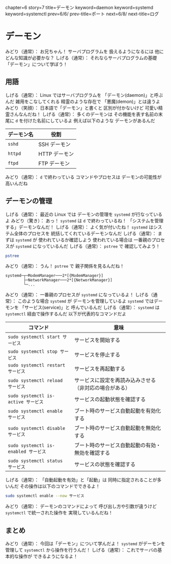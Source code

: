 chapter=6
story=7
title=デーモン
keyword=daemon
keyword=systemd
keyword=systemctl
prev=6/6/
prev-title=ポート
next=6/8/
next-title=ログ

# デーモン

みどり（通常）：
  お兄ちゃん！
  サーバプログラムを
  扱えるようになるには
  他にどんな知識が必要かな？
しげる（通常）：
  それならサーバプログラムの基礎
  「デーモン」について学ぼう！

## 用語

しげる（通常）：
  Linux ではサーバプログラムを
  「デーモン(daemon)」と呼ぶんだ
  雑用をこなしてくれる
  精霊のような存在で
  「悪魔(demon)」とは違うよ
みどり（笑顔）：
  日本語で「デーモン」と書くと
  区別が付かないけど
  可愛い精霊さんなんだね！
しげる（通常）：
  多くのデーモンは
  その機能を表す名前の末尾に
  `d` を付けた名前にしているよ
  例えば以下のような
  デーモンがあるんだ

デーモン名 | 役割
---------- | ----
`sshd`     | SSH デーモン
`httpd`    | HTTP デーモン
`ftpd`     | FTP デーモン

みどり（通常）：
  `d` で終わっている
  コマンドやプロセスは
  デーモンの可能性が高いんだね

## デーモンの管理

しげる（通常）：
  最近の Linux では
  デーモンの管理を
  `systemd` が行なっているよ
みどり（驚き）：
  あっ！
  `systemd` は `d` で終わっているね！
  「システムを管理する」デーモンなんだ！
しげる（通常）：
  よく気が付いたね！
  `systemd` はシステム全体のプロセスを
  統括してくれているデーモンなんだ
しげる（通常）：
  まずは `systemd` が
  使われているか確認しよう
  使われている場合は
  一番親のプロセスが
  `systemd` になっているんだ
しげる（通常）：
  `pstree` で
  確認してみよう！

```bash
pstree
```

みどり（通常）：
  うん！
  `pstree` で
  親子関係を見るんだね！

```console
systemd─┬─ModemManager───2*[{ModemManager}]
        ├─NetworkManager───2*[{NetworkManager}]
        └─...
```

みどり（通常）：
  一番親のプロセスが
  `systemd` になっているよ！
しげる（通常）：
  このような場合 `systemd` が
  デーモンを管理しているよ
  `systemd` ではデーモンを
  「サービス(service)」と
  呼んでいるんだ
しげる（通常）：
  `systemd` は
  `systemctl` 経由で操作するんだ
  以下が代表的なコマンドだよ

コマンド                             | 意味
------------------------------------ | -----------------
`sudo systemctl start サービス`      | サービスを開始する
`sudo systemctl stop サービス`       | サービスを停止する
`sudo systemctl restart サービス`    | サービスを再起動する
`sudo systemctl reload サービス`     | サービスに設定を再読み込みさせる（非対応の場合がある）
`sudo systemctl is-active サービス`  | サービスの起動状態を確認する
`sudo systemctl enable サービス`     | ブート時のサービス自動起動を有効化する
`sudo systemctl disable サービス`    | ブート時のサービス自動起動を無効化する
`sudo systemctl is-enabled サービス` | ブート時のサービス自動起動の有効・無効を確認する
`sudo systemctl status サービス`     | サービスの状態を確認する

しげる（通常）：
  「自動起動を有効」と「起動」は
  同時に指定されることが多いんだ
  その操作は以下のコマンドでできるよ！

```bash
sudo systemctl enable --now サービス
```

みどり（通常）：
  デーモンのコマンドによって
  呼び出し方や引数が違うけど
  `systemctl` で統一された操作を
  実現しているんだね！

## まとめ

みどり（通常）：
  今回は「デーモン」について学んだよ！
  `systemd` がデーモンを管理して
  `systemctl` から操作を行うんだ！
しげる（通常）：
  これでサーバの基本的な操作が
  できるようになるよ！

